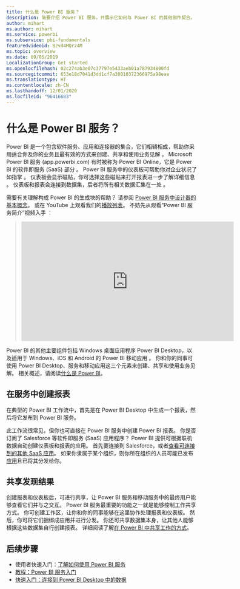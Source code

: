 ```yaml
---
title: 什么是 Power BI 服务？
description: 简要介绍 Power BI 服务，并展示它如何与 Power BI 的其他部件契合。
author: mihart
ms.author: mihart
ms.service: powerbi
ms.subservice: pbi-fundamentals
featuredvideoid: B2vd4MQrz4M
ms.topic: overview
ms.date: 09/05/2019
LocalizationGroup: Get started
ms.openlocfilehash: 02c274ab3e07c37797e5433aeb01a787934800fd
ms.sourcegitcommit: 653e18d7041d3dd1cf7a38010372366975a98eae
ms.translationtype: HT
ms.contentlocale: zh-CN
ms.lasthandoff: 12/01/2020
ms.locfileid: "96416683"
---
```

# <a name="what-is-the-power-bi-service"></a>什么是 Power BI 服务？
Power BI 是一个包含软件服务、应用和连接器的集合，它们相辅相成，帮助你采用适合你及你的业务且最有效的方式来创建、共享和使用业务见解  。 Microsoft Power BI 服务 (app.powerbi.com) 有时被称为 Power BI Online，它是 Power BI 的软件即服务 (SaaS) 部分   。 Power BI 服务中的仪表板可帮助你对企业状况了如指掌  。 仪表板会显示磁贴，你可选择这些磁贴来打开报表进一步了解详细信息   。 仪表板和报表会连接到数据集，后者将所有相关数据汇集在一处  。 

需要有关理解构成 Power BI 的生成块的帮助？ 请参阅 [Power BI 服务中设计器的基本概念](service-basic-concepts.md)。 或在 YouTube 上观看我们的[播放列表](https://www.youtube.com/playlist?list=PL1N57mwBHtN0JFoKSR0n-tBkUJHeMP2cP)。 不妨先从观看“Power BI 服务简介”视频入手  ：

> 
> <iframe width="560" height="315" src="https://www.youtube.com/embed/B2vd4MQrz4M" frameborder="0" allowfullscreen></iframe>
> 

Power BI 的其他主要组件包括 Windows 桌面应用程序 Power BI Desktop，以及适用于 Windows、iOS 和 Android 的 Power BI 移动应用   。 你和你的同事可使用 Power BI Desktop、服务和移动应用这三个元素来创建、共享和使用业务见解。 相关概述，请阅读[什么是 Power BI](power-bi-overview.md)。

## <a name="creating-reports-in-the-service"></a>在服务中创建报表
在典型的 Power BI 工作流中，首先是在 Power BI Desktop 中生成一个报表，然后将它发布到 Power BI 服务。  

此工作流很常见，但你也可直接在 Power BI 服务中创建 Power BI 报表。 你是否订阅了 Salesforce 等软件即服务 (SaaS) 应用程序？ Power BI 提供可根据联机数据自动创建仪表板和报表的应用。 首先要连接到 Salesforce，或者[查看可连接到的其他 SaaS 应用](../connect-data/service-get-data.md)。 如果你隶属于某个组织，则你所在组织的人员可能已发布[应用](../collaborate-share/service-create-distribute-apps.md)且已将其分发给你。

## <a name="sharing-your-findings"></a>共享发现结果 

创建报表和仪表板后，可进行共享，让 Power BI 服务和移动服务中的最终用户能够查看它们并与之交互。 Power BI 服务最重要的功能之一就是能够控制工作共享方式。 你可创建工作区，让你和你的同事能够在这里协作处理报表和仪表板。 然后，你可将它们捆绑成应用并进行分发。 你还可共享数据集本身，让其他人能够根据这些数据集自行创建报表。 详细阅读了解[在 Power BI 中共享工作的方式](../collaborate-share/service-how-to-collaborate-distribute-dashboards-reports.md)。

## <a name="next-steps"></a>后续步骤
- 使用者快速入门：[了解如何使用 Power BI 服务](../consumer/end-user-experience.md)   
- [教程：Power BI 服务入门](service-get-started.md)
- [快速入门：连接到 Power BI Desktop 中的数据](../connect-data/desktop-quickstart-connect-to-data.md)
